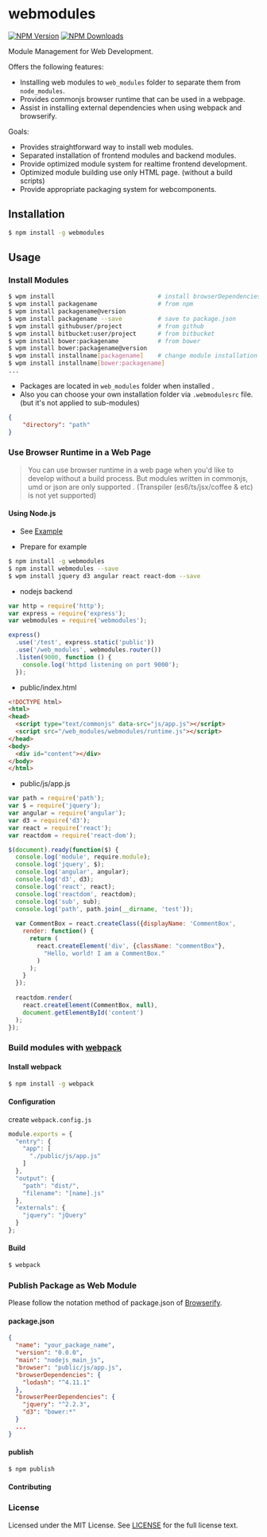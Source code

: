 # webmodules

[![NPM Version][npm-image]][npm-url] [![NPM Downloads][downloads-image]][downloads-url]

[npm-image]: https://img.shields.io/npm/v/webmodules.svg?style=flat
[npm-url]: https://npmjs.org/package/webmodules
[downloads-image]: https://img.shields.io/npm/dm/webmodules.svg?style=flat
[downloads-url]: https://npmjs.org/package/webmodules

Module Management for Web Development.

Offers the following features:
- Installing web modules to `web_modules` folder to separate them from `node_modules`.
- Provides commonjs browser runtime that can be used in a webpage.
- Assist in installing external dependencies when using webpack and browserify.

Goals:
- Provides straightforward way to install web modules.
- Separated installation of frontend modules and backend modules.
- Provide optimized module system for realtime frontend development.
- Optimized module building use only HTML page. (without a build scripts)
- Provide appropriate packaging system for webcomponents.

## Installation
```sh
$ npm install -g webmodules
```

## Usage
### Install Modules
```sh
$ wpm install                             # install browserDependencies(package.json)
$ wpm install packagename                 # from npm
$ wpm install packagename@version
$ wpm install packagename --save          # save to package.json
$ wpm install githubuser/project          # from github
$ wpm install bitbucket:user/project      # from bitbucket
$ wpm install bower:packagename           # from bower
$ wpm install bower:packagename@version
$ wpm install installname[packagename]    # change module installation name
$ wpm install installname[bower:packagename]
...
```

- Packages are located in `web_modules` folder when installed .
- Also you can choose your own installation folder via `.webmodulesrc` file.  (but it's not applied to sub-modules)
```json
{
    "directory": "path"
}
```

### Use Browser Runtime in a Web Page
> You can use browser runtime in a web page when you'd like to develop without a build process.
> But modules written in commonjs, umd or json are only supported . (Transpiler (es6/ts/jsx/coffee & etc) is not yet supported)

#### Using Node.js
- See [Example](./examples/runtime/)

- Prepare for example
```sh
$ npm install -g webmodules
$ npm install webmodules --save
$ wpm install jquery d3 angular react react-dom --save
```

- nodejs backend
```javascript
var http = require('http');
var express = require('express');
var webmodules = require('webmodules');

express()
  .use('/test', express.static('public'))
  .use('/web_modules', webmodules.router())
  .listen(9000, function () {
    console.log('httpd listening on port 9000');
  });
```

- public/index.html
```html
<!DOCTYPE html>
<html>
<head>
  <script type="text/commonjs" data-src="js/app.js"></script>
  <script src="/web_modules/webmodules/runtime.js"></script>
</head>
<body>
  <div id="content"></div>
</body>
</html>
```

- public/js/app.js
```javascript
var path = require('path');
var $ = require('jquery');
var angular = require('angular');
var d3 = require('d3');
var react = require('react');
var reactdom = require('react-dom');

$(document).ready(function($) {
  console.log('module', require.module);
  console.log('jquery', $);
  console.log('angular', angular);
  console.log('d3', d3);
  console.log('react', react);
  console.log('reactdom', reactdom);
  console.log('sub', sub);
  console.log('path', path.join(__dirname, 'test'));
  
  var CommentBox = react.createClass({displayName: 'CommentBox',
    render: function() {
      return (
        react.createElement('div', {className: "commentBox"},
          "Hello, world! I am a CommentBox."
        )
      );
    }
  });
  
  reactdom.render(
    react.createElement(CommentBox, null),
    document.getElementById('content')
  );
});
```


### Build modules with [webpack](http://webpack.github.io/docs/)
#### Install webpack
```sh
$ npm install -g webpack
```

#### Configuration
create `webpack.config.js`
```javascript
module.exports = {
  "entry": {
    "app": [
      "./public/js/app.js"
    ]
  },
  "output": {
    "path": "dist/",
    "filename": "[name].js"
  },
  "externals": {
    "jquery": "jQuery"
  }
};
```

#### Build
```sh
$ webpack
```

### Publish Package as Web Module
Please follow the notation method of package.json of [Browserify](https://github.com/substack/browserify-handbook#browser-field).

#### package.json
```json
{
  "name": "your_package_name",
  "version": "0.0.0",
  "main": "nodejs_main_js",
  "browser": "public/js/app.js",
  "browserDependencies": {
    "lodash": "^4.11.1"
  },
  "browserPeerDependencies": {
    "jquery": "^2.2.3",
    "d3": "bower:*"
  }
  ...
}
```

#### publish
```sh
$ npm publish
```

#### Contributing



### License
Licensed under the MIT License.
See [LICENSE](./LICENSE) for the full license text.
